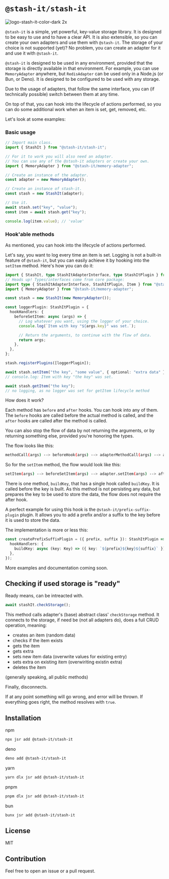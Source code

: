 # `@stash-it/stash-it`

![logo-stash-it-color-dark 2x](https://user-images.githubusercontent.com/1819138/30385483-99fd209c-98a7-11e7-85e2-595791d8d894.png)

`@stash-it` is a simple, yet powerful, key-value storage library. It is designed to be easy to use and to have a clear API. It is also extensible, so you can create your own adapters and use them with `@stash-it`. The storage of your choice is not supported (yet)? No problem, you can create an adapter for it and use it with `@stash-it`.

`@stash-it` is designed to be used in any environment, provided that the storage is directly available in that environment. For example, you can use `MemoryAdapter` anywhere, but `RedisAdapter` can be used only in a Node.js (or Bun, or Deno).
It is designed to be configured to be used with any storage.

Due to the usage of adapters, that follow the same interface, you can (if technically possible) switch between them at any time.

On top of that, you can hook into the lifecycle of actions performed, so you can do some additional work when an item is set, get, removed, etc.

Let's look at some examples:

### Basic usage

```typescript
// Import main class.
import { StashIt } from "@stash-it/stash-it";

// For it to work you will also need an adapter.
// You can use any of the @stash-it adapters or create your own.
import { MemoryAdapter } from "@stash-it/memory-adapter";

// Create an instance of the adapter.
const adapter = new MemoryAdapter();

// Create an instance of stash-it.
const stash = new StashIt(adapter);

// Use it.
await stash.set("key", "value");
const item = await stash.get("key");

console.log(item.value); // 'value'
```

### Hook'able methods

As mentioned, you can hook into the lifecycle of actions performed.

Let's say, you want to log every time an item is set. Logging is not a built-in feature of `@stash-it`, but you can easily achieve it by hooking into the `setItem` method.
Here's how you can do it:

```typescript
import { StashIt, type StashItAdapterInterface, type StashItPlugin } from "@stash-it/stash-it";
// Heads up! Types/interfaces come from core package:
import type { StashItAdapterInterface, StashItPlugin, Item } from "@stash-it/core";
import { MemoryAdapter } from "@stash-it/memory-adapter";

const stash = new StashIt(new MemoryAdapter());

const loggerPlugin: StashItPlugin = {
  hookHandlers: {
    beforeSetItem: async (args) => {
      // Log whatever you want, using the logger of your choice.
      console.log(`Item with key "${args.key}" was set.`);

      // Return the arguments, to continue with the flow of data.
      return args;
    },
  },
};

stash.registerPlugins([loggerPlugin]);

await stash.setItem("the key", "some value", { optional: "extra data" });
// console.log: Item with key "the key" was set.

await stash.getItem("the key");
// no logging, as no logger was set for getItem lifecycle method
```

How does it work?

Each method has `before` and `after` hooks. You can hook into any of them.
The `before` hooks are called before the actual method is called, and the `after` hooks are called after the method is called.

You can also stop the flow of data by not returning the arguments, or by returning something else, provided you're honoring the types.

The flow looks like this:

```sh
methodCall(args) --> beforeHook(args) --> adapterMethodCall(args) --> afterHook(args) --> data returned
```

So for the `setItem` method, the flow would look like this:

```sh
setItem(args) --> beforeSetItem(args) --> adapter.setItem(args) --> afterSetItem(args) --> setItem return data
```

There is one method, `buildKey`, that has a single hook called `buildKey`. It is called before the key is built. As this method is not persisting any data, but prepares the key to be used to store the data, the flow does not require the after hook.

A perfect example for using this hook is the `@stash-it/prefix-suffix-plugin` plugin. It allows you to add a prefix and/or a suffix to the key before it is used to store the data.

The implementation is more or less this:

```typescript
const createPrefixSuffixPlugin = ({ prefix, suffix }): StashItPlugin => ({
  hookHandlers: {
    buildKey: async (key: Key) => ({ key: `${prefix}${key}${suffix}` }),
  },
});
```

More examples and documentation coming soon.

## Checking if used storage is "ready"

Ready means, can be intreacted with.

```ts
await stashIt.checkStorage();
```

This method calls adapter's (base) abstract class' `checkStorage` method.
It connects to the storage, if need be (not all adapters do), does a full CRUD operation, meaning:

- creates an item (random data)
- checks if the item exists
- gets the item
- gets extra
- sets new item data (overwrite values for existing entry)
- sets extra on existing item (overwiriting existin extra)
- deletes the item

(generally speaking, all public methods)

Finally, disconnects.

If at any point something will go wrong, and error will be thrown. If everything goes right,
the method resolves with `true`.

## Installation

npm

```bash
npx jsr add @stash-it/stash-it
```

deno

```bash
deno add @stash-it/stash-it
```

yarn

```bash
yarn dlx jsr add @stash-it/stash-it
```

pnpm

```bash
pnpm dlx jsr add @stash-it/stash-it
```

bun

```bash
bunx jsr add @stash-it/stash-it
```

## License

MIT

## Contribution

Feel free to open an issue or a pull request.
